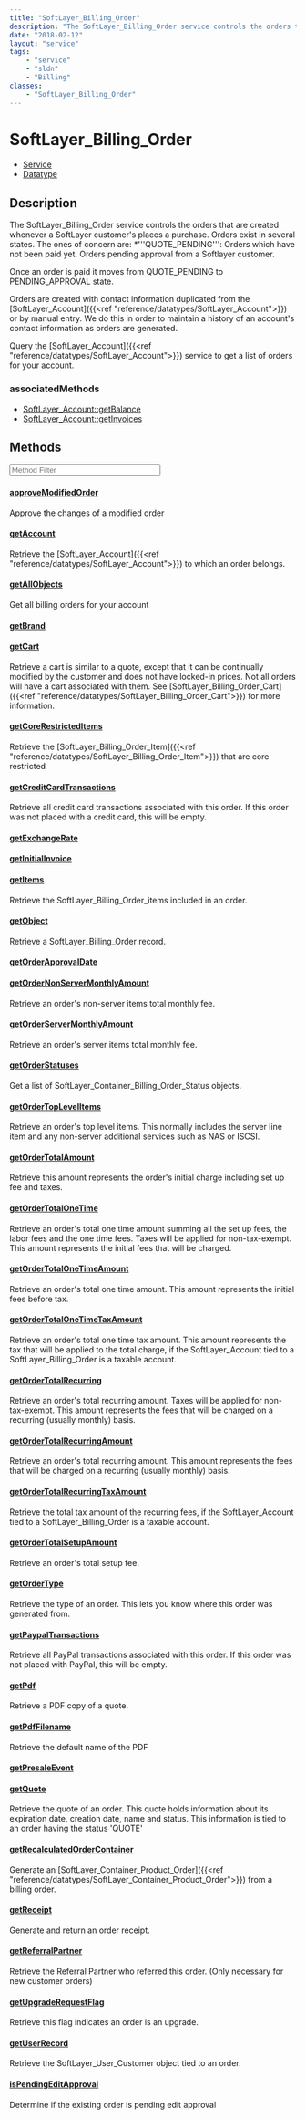 ```yaml
---
title: "SoftLayer_Billing_Order"
description: "The SoftLayer_Billing_Order service controls the orders that are created whenever a SoftLayer customer's places a purcha... "
date: "2018-02-12"
layout: "service"
tags:
    - "service"
    - "sldn"
    - "Billing"
classes:
    - "SoftLayer_Billing_Order"
---
```

# SoftLayer_Billing_Order
<div id='service-datatype'>
    <ul id='sldn-reference-tabs'>
    <li id='service'> <a href='/reference/services/SoftLayer_Billing_Order' >Service</a></li>    <li id='datatype'> <a href='/reference/datatypes/SoftLayer_Billing_Order' >Datatype</a></li>
    </ul>
</div>

## Description


The SoftLayer_Billing_Order service controls the orders that are created whenever a SoftLayer customer's places a purchase. Orders exist in several states. The ones of concern are: 
*'''QUOTE_PENDING''': Orders which have not been paid yet. Orders pending approval from a Softlayer customer.


Once an order is paid it moves from QUOTE_PENDING to PENDING_APPROVAL state. 

Orders are created with contact information duplicated from the [SoftLayer_Account]({{<ref "reference/datatypes/SoftLayer_Account">}}) or by manual entry. We do this in order to maintain a history of an account's contact information as orders are generated. 

Query the [SoftLayer_Account]({{<ref "reference/datatypes/SoftLayer_Account">}}) service to get a list of orders for your account. 


### associatedMethods

*  [SoftLayer_Account::getBalance](/reference/services/SoftLayer_Account/getBalance )
*  [SoftLayer_Account::getInvoices](/reference/services/SoftLayer_Account/getInvoices )



        
<div id="properties" class="content service-content">

## Methods

<div class="view-filters">
    <div class="clearfix">
        <div class="search-input-box">
            <input placeholder="Method Filter" onkeyup="titleSearch(inputId='edit-combine', divId='method-div', elementClass='method-row')" 
                type="text" id="edit-combine" value="" size="30" maxlength="128" class="form-text">
        </div>
    </div>
</div>

<div id="method-div">

<div class="method-row">

#### [approveModifiedOrder](/reference/services/SoftLayer_Billing_Order/approveModifiedOrder)
Approve the changes of a modified order

</div>

<div class="method-row">

#### [getAccount](/reference/services/SoftLayer_Billing_Order/getAccount)
Retrieve the [SoftLayer_Account]({{<ref "reference/datatypes/SoftLayer_Account">}}) to which an order belongs.

</div>

<div class="method-row">

#### [getAllObjects](/reference/services/SoftLayer_Billing_Order/getAllObjects)
Get all billing orders for your account

</div>

<div class="method-row">

#### [getBrand](/reference/services/SoftLayer_Billing_Order/getBrand)


</div>

<div class="method-row">

#### [getCart](/reference/services/SoftLayer_Billing_Order/getCart)
Retrieve a cart is similar to a quote, except that it can be continually modified by the customer and does not have locked-in prices. Not all orders will have a cart associated with them. See [SoftLayer_Billing_Order_Cart]({{<ref "reference/datatypes/SoftLayer_Billing_Order_Cart">}}) for more information.

</div>

<div class="method-row">

#### [getCoreRestrictedItems](/reference/services/SoftLayer_Billing_Order/getCoreRestrictedItems)
Retrieve the [SoftLayer_Billing_Order_Item]({{<ref "reference/datatypes/SoftLayer_Billing_Order_Item">}}) that are core restricted

</div>

<div class="method-row">

#### [getCreditCardTransactions](/reference/services/SoftLayer_Billing_Order/getCreditCardTransactions)
Retrieve all credit card transactions associated with this order. If this order was not placed with a credit card, this will be empty.

</div>

<div class="method-row">

#### [getExchangeRate](/reference/services/SoftLayer_Billing_Order/getExchangeRate)


</div>

<div class="method-row">

#### [getInitialInvoice](/reference/services/SoftLayer_Billing_Order/getInitialInvoice)


</div>

<div class="method-row">

#### [getItems](/reference/services/SoftLayer_Billing_Order/getItems)
Retrieve the SoftLayer_Billing_Order_items included in an order.

</div>

<div class="method-row">

#### [getObject](/reference/services/SoftLayer_Billing_Order/getObject)
Retrieve a SoftLayer_Billing_Order record.

</div>

<div class="method-row">

#### [getOrderApprovalDate](/reference/services/SoftLayer_Billing_Order/getOrderApprovalDate)


</div>

<div class="method-row">

#### [getOrderNonServerMonthlyAmount](/reference/services/SoftLayer_Billing_Order/getOrderNonServerMonthlyAmount)
Retrieve an order's non-server items total monthly fee.

</div>

<div class="method-row">

#### [getOrderServerMonthlyAmount](/reference/services/SoftLayer_Billing_Order/getOrderServerMonthlyAmount)
Retrieve an order's server items total monthly fee.

</div>

<div class="method-row">

#### [getOrderStatuses](/reference/services/SoftLayer_Billing_Order/getOrderStatuses)
Get a list of SoftLayer_Container_Billing_Order_Status objects.

</div>

<div class="method-row">

#### [getOrderTopLevelItems](/reference/services/SoftLayer_Billing_Order/getOrderTopLevelItems)
Retrieve an order's top level items. This normally includes the server line item and any non-server additional services such as NAS or ISCSI.

</div>

<div class="method-row">

#### [getOrderTotalAmount](/reference/services/SoftLayer_Billing_Order/getOrderTotalAmount)
Retrieve this amount represents the order's initial charge including set up fee and taxes.

</div>

<div class="method-row">

#### [getOrderTotalOneTime](/reference/services/SoftLayer_Billing_Order/getOrderTotalOneTime)
Retrieve an order's total one time amount summing all the set up fees, the labor fees and the one time fees. Taxes will be applied for non-tax-exempt. This amount represents the initial fees that will be charged.

</div>

<div class="method-row">

#### [getOrderTotalOneTimeAmount](/reference/services/SoftLayer_Billing_Order/getOrderTotalOneTimeAmount)
Retrieve an order's total one time amount. This amount represents the initial fees before tax.

</div>

<div class="method-row">

#### [getOrderTotalOneTimeTaxAmount](/reference/services/SoftLayer_Billing_Order/getOrderTotalOneTimeTaxAmount)
Retrieve an order's total one time tax amount. This amount represents the tax that will be applied to the total charge, if the SoftLayer_Account tied to a SoftLayer_Billing_Order is a taxable account.

</div>

<div class="method-row">

#### [getOrderTotalRecurring](/reference/services/SoftLayer_Billing_Order/getOrderTotalRecurring)
Retrieve an order's total recurring amount. Taxes will be applied for non-tax-exempt. This amount represents the fees that will be charged on a recurring (usually monthly) basis.

</div>

<div class="method-row">

#### [getOrderTotalRecurringAmount](/reference/services/SoftLayer_Billing_Order/getOrderTotalRecurringAmount)
Retrieve an order's total recurring amount. This amount represents the fees that will be charged on a recurring (usually monthly) basis.

</div>

<div class="method-row">

#### [getOrderTotalRecurringTaxAmount](/reference/services/SoftLayer_Billing_Order/getOrderTotalRecurringTaxAmount)
Retrieve the total tax amount of the recurring fees, if the SoftLayer_Account tied to a SoftLayer_Billing_Order is a taxable account.

</div>

<div class="method-row">

#### [getOrderTotalSetupAmount](/reference/services/SoftLayer_Billing_Order/getOrderTotalSetupAmount)
Retrieve an order's total setup fee.

</div>

<div class="method-row">

#### [getOrderType](/reference/services/SoftLayer_Billing_Order/getOrderType)
Retrieve the type of an order. This lets you know where this order was generated from.

</div>

<div class="method-row">

#### [getPaypalTransactions](/reference/services/SoftLayer_Billing_Order/getPaypalTransactions)
Retrieve all PayPal transactions associated with this order. If this order was not placed with PayPal, this will be empty.

</div>

<div class="method-row">

#### [getPdf](/reference/services/SoftLayer_Billing_Order/getPdf)
Retrieve a PDF copy of a quote.

</div>

<div class="method-row">

#### [getPdfFilename](/reference/services/SoftLayer_Billing_Order/getPdfFilename)
Retrieve the default name of the PDF

</div>

<div class="method-row">

#### [getPresaleEvent](/reference/services/SoftLayer_Billing_Order/getPresaleEvent)


</div>

<div class="method-row">

#### [getQuote](/reference/services/SoftLayer_Billing_Order/getQuote)
Retrieve the quote of an order. This quote holds information about its expiration date, creation date, name and status. This information is tied to an order having the status 'QUOTE'

</div>

<div class="method-row">

#### [getRecalculatedOrderContainer](/reference/services/SoftLayer_Billing_Order/getRecalculatedOrderContainer)
Generate an [SoftLayer_Container_Product_Order]({{<ref "reference/datatypes/SoftLayer_Container_Product_Order">}}) from a billing order. 

</div>

<div class="method-row">

#### [getReceipt](/reference/services/SoftLayer_Billing_Order/getReceipt)
Generate and return an order receipt.

</div>

<div class="method-row">

#### [getReferralPartner](/reference/services/SoftLayer_Billing_Order/getReferralPartner)
Retrieve the Referral Partner who referred this order. (Only necessary for new customer orders)

</div>

<div class="method-row">

#### [getUpgradeRequestFlag](/reference/services/SoftLayer_Billing_Order/getUpgradeRequestFlag)
Retrieve this flag indicates an order is an upgrade.

</div>

<div class="method-row">

#### [getUserRecord](/reference/services/SoftLayer_Billing_Order/getUserRecord)
Retrieve the SoftLayer_User_Customer object tied to an order.

</div>

<div class="method-row">

#### [isPendingEditApproval](/reference/services/SoftLayer_Billing_Order/isPendingEditApproval)
Determine if the existing order is pending edit approval

</div>
</div>

</div>


